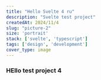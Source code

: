 ```yaml
---
title: "Hello Svelte 4 ru"
description: "Svelte test project"
createdAt: 2024/11/4
slug: "picture-2"
size: 'portrait'
stack: ['svelte', 'typescript']
tags: ['design', 'development']
cover_type: image
---
```

### HEllo test project 4
